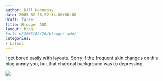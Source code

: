 ```yaml
---
author: Bill Hennessy
date: 2005-02-26 22:34:00+00:00
draft: false
title: Blogger ADD
layout: blog
#url: e/2005/02/26/blogger-add/
categories:
- Latest
---
```


I get bored easily with layouts. Sorry if the frequent skin changes on this blog annoy you, but that charcoal background was to depressing.

![](https://blog.billhennessy.com/aggbug.aspx?PostID=1242)

